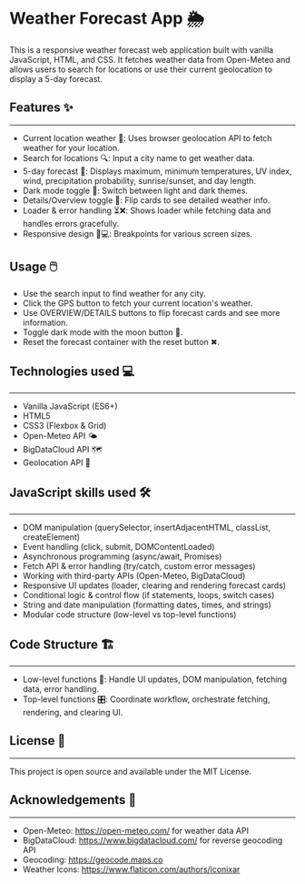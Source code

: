 # Weather Forecast App 🌦️

This is a responsive weather forecast web application built with vanilla JavaScript, HTML, and CSS. It fetches weather data from Open-Meteo and allows users to search for locations or use their current geolocation to display a 5-day forecast.

## Features ✨
---

- Current location weather 📍: Uses browser geolocation API to fetch weather for your location.
- Search for locations 🔍: Input a city name to get weather data.
- 5-day forecast 📅: Displays maximum, minimum temperatures, UV index, wind, precipitation probability, sunrise/sunset, and day length.
- Dark mode toggle 🌙: Switch between light and dark themes.
- Details/Overview toggle 🔄: Flip cards to see detailed weather info.
- Loader & error handling ⏳❌: Shows loader while fetching data and handles errors gracefully.
- Responsive design 📱💻: Breakpoints for various screen sizes.

## Usage 🖱️


- Use the search input to find weather for any city.
- Click the GPS button to fetch your current location's weather.
- Use OVERVIEW/DETAILS buttons to flip forecast cards and see more information.
- Toggle dark mode with the moon button 🌙.
- Reset the forecast container with the reset button ✖.

## Technologies used 💻
---

- Vanilla JavaScript (ES6+)
- HTML5
- CSS3 (Flexbox & Grid)
- Open-Meteo API 🌤️
- BigDataCloud API 🗺️
- Geolocation API 📍

## JavaScript skills used 🛠️
---

- DOM manipulation (querySelector, insertAdjacentHTML, classList, createElement)
- Event handling (click, submit, DOMContentLoaded)
- Asynchronous programming (async/await, Promises)
- Fetch API & error handling (try/catch, custom error messages)
- Working with third-party APIs (Open-Meteo, BigDataCloud)
- Responsive UI updates (loader, clearing and rendering forecast cards)
- Conditional logic & control flow (if statements, loops, switch cases)
- String and date manipulation (formatting dates, times, and strings)
- Modular code structure (low-level vs top-level functions)

## Code Structure 🏗️
---

- Low-level functions 🔧: Handle UI updates, DOM manipulation, fetching data, error handling.
- Top-level functions 🎛️: Coordinate workflow, orchestrate fetching, rendering, and clearing UI.

## License 📄
---

This project is open source and available under the MIT License.

## Acknowledgements 🙏
---

- Open-Meteo: https://open-meteo.com/ for weather data API
- BigDataCloud: https://www.bigdatacloud.com/ for reverse geocoding API
- Geocoding: https://geocode.maps.co
- Weather Icons: https://www.flaticon.com/authors/iconixar
